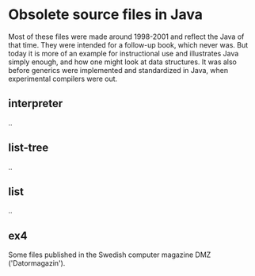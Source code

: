 # Obsolete source files in Java

Most of these files were made around 1998-2001 and reflect the Java of that time.
They were intended for a follow-up book, which never was. But today it is more of
an example for instructional use and illustrates Java simply enough, and how one
might look at data structures. It was also before generics were implemented and
standardized in Java, when experimental compilers were out.

## interpreter
..

## list-tree
..

## list
..

## ex4

Some files published in the Swedish computer magazine DMZ ('Datormagazin').
